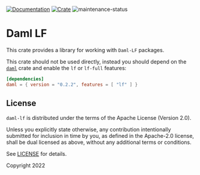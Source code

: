 [![Documentation](https://docs.rs/daml-lf/badge.svg)](https://docs.rs/daml-lf/0.2.2)
[![Crate](https://img.shields.io/crates/v/daml-lf.svg)](https://crates.io/crates/daml-lf/0.2.2)
![maintenance-status](https://img.shields.io/badge/maintenance-experimental-blue.svg)

# Daml LF

This crate provides a library for working with `Daml-LF` packages.

This crate should not be used directly, instead you should depend on the [`daml`](https://crates.io/crates/daml/0.2.2)
crate and enable the `lf` or `lf-full` features:

```toml
[dependencies]
daml = { version = "0.2.2", features = [ "lf" ] }
```

## License

`daml-lf` is distributed under the terms of the Apache License (Version 2.0).

Unless you explicitly state otherwise, any contribution intentionally submitted for inclusion in time by you, as defined
in the Apache-2.0 license, shall be dual licensed as above, without any additional terms or conditions.

See [LICENSE](LICENSE) for details.

Copyright 2022